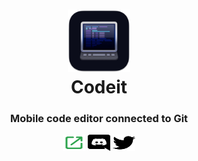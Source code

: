 <h1 align="center">
  <img src="/icons/mac-favicon.png" height="100" width="100">
  <br>Codeit
</h1>
<p align="center">
  <h3 align="center">  
    Mobile code editor connected to Git
  </h3>
</p>
<p align="center">
  <a href="https://codeit.berryscript.com"><img src="/icons/social/tryit.svg" width="36" height="26"></a>
  <a href="https://discord.gg/47RFy3Vfmg"><img src="/icons/social/discord.svg" width="36" height="26"></a>
  <a href="https://twitter.com/codeitwastaken"><img src="/icons/social/twitter.svg" width="36" height="26"></a>
</p>


